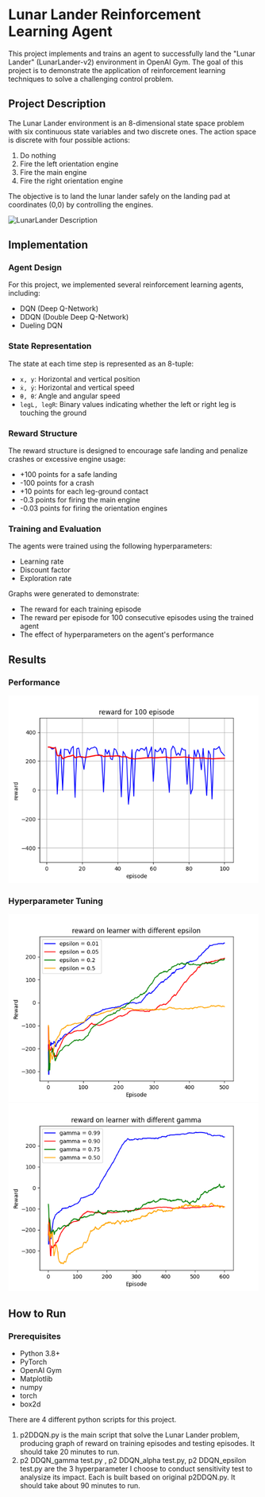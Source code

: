 # Lunar Lander Reinforcement Learning Agent

This project implements and trains an agent to successfully land the "Lunar Lander" (LunarLander-v2) environment in OpenAI Gym. The goal of this project is to demonstrate the application of reinforcement learning techniques to solve a challenging control problem.

## Project Description

The Lunar Lander environment is an 8-dimensional state space problem with six continuous state variables and two discrete ones. The action space is discrete with four possible actions:
1. Do nothing
2. Fire the left orientation engine
3. Fire the main engine
4. Fire the right orientation engine

The objective is to land the lunar lander safely on the landing pad at coordinates (0,0) by controlling the engines.

![LunarLander Description](figure/Lunar_Lander.png)

## Implementation

### Agent Design
For this project, we implemented several reinforcement learning agents, including:
- DQN (Deep Q-Network)
- DDQN (Double Deep Q-Network)
- Dueling DQN

### State Representation
The state at each time step is represented as an 8-tuple:
- `x, y`: Horizontal and vertical position
- `ẋ, ẏ`: Horizontal and vertical speed
- `θ, θ̇`: Angle and angular speed
- `legL, legR`: Binary values indicating whether the left or right leg is touching the ground

### Reward Structure
The reward structure is designed to encourage safe landing and penalize crashes or excessive engine usage:
- +100 points for a safe landing
- -100 points for a crash
- +10 points for each leg-ground contact
- -0.3 points for firing the main engine
- -0.03 points for firing the orientation engines

### Training and Evaluation
The agents were trained using the following hyperparameters:
- Learning rate
- Discount factor
- Exploration rate

Graphs were generated to demonstrate:
- The reward for each training episode
- The reward per episode for 100 consecutive episodes using the trained agent
- The effect of hyperparameters on the agent's performance

## Results

### Performance
![Training Performance](figure/p2.testDDQN.alpha0.0003.batch64-128.gamma0.99.eps0.01-0.001.final.png)


### Hyperparameter Tuning
![Hyperparameter Tuning - epsilon](figure/p2.epsilon.summary.png)
![Hyperparameter Tuning - gamma](figure/p2.gamma.summary.png)

## How to Run

### Prerequisites
- Python 3.8+
- PyTorch
- OpenAI Gym
- Matplotlib
- numpy
- torch
- box2d


There are 4 different python scripts for this project.
1. p2DDQN.py is the main script that solve the Lunar Lander problem, producing graph of reward on training episodes and testing episodes. It should take 20 minutes to run.
2. p2 DDQN_gamma test.py , p2 DDQN_alpha test.py, p2 DDQN_epsilon test.py are the 3 hyperparameter I choose to conduct sensitivity test to analysize its impact. Each is built based on original p2DDQN.py. It should take about 90 minutes to run.
